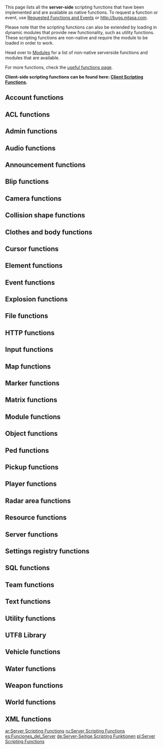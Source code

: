 <pageclass class="server"></pageclass> This page lists all the **server-side** scripting functions that have been implemented and are available as native functions. To request a function or event, use [Requested Functions and Events](/docs/requested_functions_and_events.md "wikilink") or <http://bugs.mtasa.com>.

Please note that the scripting functions can also be extended by loading in dynamic modules that provide new functionality, such as utility functions. These scripting functions are non-native and require the module to be loaded in order to work.

Head over to [Modules](/docs/modules.md "wikilink") for a list of non-native serverside functions and modules that are available.

For more functions, check the [useful functions page](/docs/useful_functions.md "wikilink").

**Client-side scripting functions can be found here: [Client Scripting Functions](/docs/client_scripting_functions.md "wikilink").**

Account functions
-----------------

ACL functions
-------------

Admin functions
---------------

Audio functions
---------------

Announcement functions
----------------------

Blip functions
--------------

Camera functions
----------------

Collision shape functions
-------------------------

Clothes and body functions
--------------------------

Cursor functions
----------------

Element functions
-----------------

Event functions
---------------

Explosion functions
-------------------

File functions
--------------

HTTP functions
--------------

Input functions
---------------

Map functions
-------------

Marker functions
----------------

Matrix functions
----------------

Module functions
----------------

Object functions
----------------

Ped functions
-------------

Pickup functions
----------------

Player functions
----------------

Radar area functions
--------------------

Resource functions
------------------

Server functions
----------------

Settings registry functions
---------------------------

SQL functions
-------------

Team functions
--------------

Text functions
--------------

Utility functions
-----------------

UTF8 Library
------------

Vehicle functions
-----------------

Water functions
---------------

Weapon functions
----------------

World functions
---------------

XML functions
-------------

[ar:Server Scripting Functions](/docs/ar:server_scripting_functions.md "wikilink") [ru:Server Scripting Functions](/docs/ru:server_scripting_functions.md "wikilink") [es:Funciones\_del\_Server](/docs/es:funciones_del_server.md "wikilink") [de:Server-Seitige Scripting Funktionen](/docs/de:server-seitige_scripting_funktionen.md "wikilink") [pl:Server Scripting Functions](/docs/pl:server_scripting_functions.md "wikilink")
